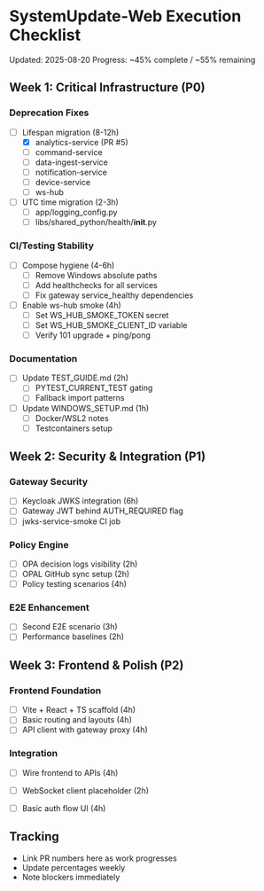 # SystemUpdate-Web Execution Checklist

Updated: 2025-08-20
Progress: ~45% complete / ~55% remaining

## Week 1: Critical Infrastructure (P0)

### Deprecation Fixes

- [ ] Lifespan migration (8-12h)
  - [x] analytics-service (PR #5)
  - [ ] command-service  
  - [ ] data-ingest-service
  - [ ] notification-service
  - [ ] device-service
  - [ ] ws-hub

- [ ] UTC time migration (2-3h)
  - [ ] app/logging_config.py
  - [ ] libs/shared_python/health/__init__.py

### CI/Testing Stability  

- [ ] Compose hygiene (4-6h)
  - [ ] Remove Windows absolute paths
  - [ ] Add healthchecks for all services
  - [ ] Fix gateway service_healthy dependencies

- [ ] Enable ws-hub smoke (4h)
  - [ ] Set WS_HUB_SMOKE_TOKEN secret
  - [ ] Set WS_HUB_SMOKE_CLIENT_ID variable
  - [ ] Verify 101 upgrade + ping/pong

### Documentation

- [ ] Update TEST_GUIDE.md (2h)
  - [ ] PYTEST_CURRENT_TEST gating
  - [ ] Fallback import patterns

- [ ] Update WINDOWS_SETUP.md (1h)
  - [ ] Docker/WSL2 notes
  - [ ] Testcontainers setup

## Week 2: Security & Integration (P1)

### Gateway Security

- [ ] Keycloak JWKS integration (6h)
- [ ] Gateway JWT behind AUTH_REQUIRED flag
- [ ] jwks-service-smoke CI job

### Policy Engine

- [ ] OPA decision logs visibility (2h)
- [ ] OPAL GitHub sync setup (2h)
- [ ] Policy testing scenarios (4h)

### E2E Enhancement

- [ ] Second E2E scenario (3h)
- [ ] Performance baselines (2h)

## Week 3: Frontend & Polish (P2)

### Frontend Foundation

- [ ] Vite + React + TS scaffold (4h)
- [ ] Basic routing and layouts (4h)
- [ ] API client with gateway proxy (4h)

### Integration

- [ ] Wire frontend to APIs (4h)
- [ ] WebSocket client placeholder (2h)
- [ ] Basic auth flow UI (4h)


## Tracking


- Link PR numbers here as work progresses
- Update percentages weekly
- Note blockers immediately

